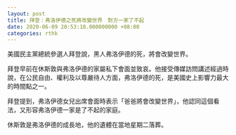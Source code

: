 ```yaml
---
layout: post
title: 拜登：弗洛伊德之死將改變世界　對方一家了不起
date: 2020-06-09 20:53:18.000000000 +08:00
categories: rthk
---
```


美國民主黨總統參選人拜登說，黑人弗洛伊德的死，將會改變世界。

拜登早前在休斯敦與弗洛伊德的家屬私下會面並致哀。他接受傳媒訪問講述經過時說，在公民自由、權利及以尊嚴待人方面，弗洛伊德的死，是美國史上影響力最大的時間點之一。

拜登提到，弗洛伊德女兒出席會面時表示「爸爸將會改變世界」，他認同這個看法，又形容弗洛伊德一家是了不起的家庭。

休斯敦是弗洛伊德的成長地，他的遺體在當地星期二落葬。
